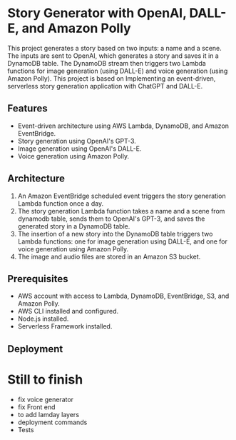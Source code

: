 # Story Generator with OpenAI, DALL-E, and Amazon Polly
This project generates a story based on two inputs: a name and a scene. The inputs are sent to OpenAI, which generates a story and saves it in a DynamoDB table. The DynamoDB stream then triggers two Lambda functions for image generation (using DALL-E) and voice generation (using Amazon Polly). This project is based on Implementing an event-driven, serverless story generation application with ChatGPT and DALL-E.

## Features

- Event-driven architecture using AWS Lambda, DynamoDB, and Amazon EventBridge.
- Story generation using OpenAI's GPT-3.
- Image generation using OpenAI's DALL-E.
- Voice generation using Amazon Polly.


## Architecture
1. An Amazon EventBridge scheduled event triggers the story generation Lambda function once a day.
2. The story generation Lambda function takes a name and a scene from dynamodb table, sends them to OpenAI's GPT-3, and saves the generated story in a DynamoDB table.
3. The insertion of a new story into the DynamoDB table triggers two Lambda functions: one for image generation using DALL-E, and one for voice generation using Amazon Polly.
4. The image and audio files are stored in an Amazon S3 bucket.


## Prerequisites
- AWS account with access to Lambda, DynamoDB, EventBridge, S3, and Amazon Polly.
- AWS CLI installed and configured.
- Node.js installed.
- Serverless Framework installed.

## Deployment

# Still to finish

- fix voice generator
- fix Front end
- to add lamday layers
- deployment commands
- Tests


